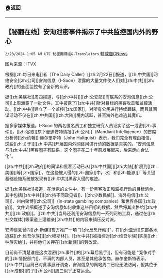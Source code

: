 ###  [:house:返回](README.md)
---


## 【秘翻在线】安洵泄密事件揭示了中共监控国内外的野心
`2/23/2024 1:05 AM UTC 秘密翻譯組G-Translators` [轉載自GNews](https://gnews.org/articles/2333756)

图片来源：ITVX
         
根据[[zh:每日来电]]者（The Daily Caller）[[zh:2月22日]]报道，[[zh:中共国]]网络安全[[zh:公司]]安洵信息（I-Soon）泄露的大量文件使人们对[[zh:中共]][[zh:政府]]的全面监控有了全新的认识。

据[[zh:美联社]]周四报道，与[[zh:中共]][[zh:公安部]]有联系的安洵信息[[zh:公司]]上周泄露了一批文件，其中披露了[[zh:中共]]针对目标的黑客攻击和监控活动。[[zh:中共]]建立了一个监控[[zh:国家]]，对所有公民进行持续跟踪，而且其间谍活动不仅在[[zh:中共国]][[zh:大陆]]境内活跃，甚至海外也难逃其魔爪。

据多家媒体报道，I-Soon 的两名匿名员工和独立研究人员证实了这一泄密[[zh:事件]]。[[zh:谷歌]]旗下曼迪安特情报[[zh:公司]]（Mandiant Intelligence）的首席分析师[[zh:约翰]]·赫尔奎斯特（John Hultquist）表示，我们完全有理由相信，这些[[zh:关于]][[zh:中共]]开展国内外网络间谍行动的数据是真实的。“安洵信息与[[zh:中共]]黑客圈子有联系，这个圈子在二十年前发展起来，后来走向合法化"。

[[zh:中共]][[zh:政府]]的间谍和黑客活动已从[[zh:中共国]][[zh:大陆]]扩展到[[zh:美国]]等[[zh:国家]]，在这些被入侵的[[zh:国家]]中，水厂和[[zh:能源]]厂等关键基础设施系统被发现有[[zh:中共]]黑客入侵的痕迹。

据[[zh:美联社]]报道，在泄露的文件中，有一份黑客攻击和监视行动的目标清单，其中包括[[zh:中共]][[zh:持不同政见者]]、[[zh:少数民族]]、海外电信[[zh:公司]]、州内赌博[[zh:公司]]（in-state gambling companies）和世界各国[[zh:政府]]。文件详细概述了安洵信息如何收集这些目标的数据，然后将其出售给[[zh:中共]][[zh:政府]]。[[zh:中共]]当局还利用安洵信息的一系列网络工具，通过在[[zh:社交媒体]]等渠道上灌输亲[[zh:中共]]的内容来镇压反对派。

安洵信息曾向[[zh:新疆]]警方推广一项 "[[zh:反恐行动]]"，在[[zh:亚洲]]东部各地追踪[[zh:维吾尔族]][[zh:穆斯林]]。[[zh:中共]]被指控对[[zh:维吾尔族]]实施[[zh:种族灭绝]]，并将他们关押在[[zh:新疆]]的劳改营。

目前尚不清楚谁是这次泄密[[zh:事件]]的[[zh:幕后黑手]]，但有可能是 "竞争对手的[[zh:情报部门]]、不满的内部人员，甚至是其他承包商。赫尔奎斯特表示，[[zh:中共]]当局已对此事展开调查，安洵信息的网站周二已经无法访问，但其位于[[zh:成都]]的子[[zh:公司]]周三似乎正常运营。
